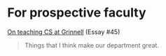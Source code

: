For prospective faculty
=======================

[On teaching CS at Grinnell](teaching-cs-at-grinnell) (Essay #45)

> Things that I think make our department great.

